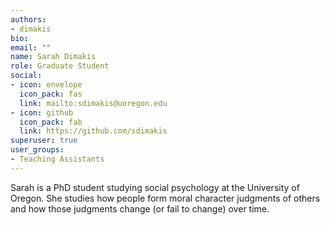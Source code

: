 ```yaml
---
authors:
- dimakis
bio:
email: ""
name: Sarah Dimakis
role: Graduate Student
social:
- icon: envelope
  icon_pack: fas
  link: mailto:sdimakis@uoregon.edu
- icon: github
  icon_pack: fab
  link: https://github.com/sdimakis
superuser: true
user_groups:
- Teaching Assistants
---
```


Sarah is a PhD student studying social psychology at the University of Oregon. She studies how people form moral character judgments of others and how those judgments change (or fail to change) over time.
